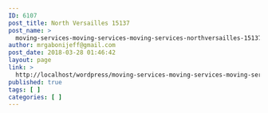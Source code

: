 ```yaml
---
ID: 6107
post_title: North Versailles 15137
post_name: >
  moving-services-moving-services-moving-services-northversailles-15137
author: mrgabonijeff@gmail.com
post_date: 2018-03-28 01:46:42
layout: page
link: >
  http://localhost/wordpress/moving-services-moving-services-moving-services-northversailles-15137/
published: true
tags: [ ]
categories: [ ]
---
```

